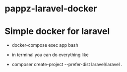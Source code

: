 # pappz-laravel-docker
# Simple docker for laravel

- docker-compose exec app bash

- in terminal you can do everything like
 - composer create-project --prefer-dist laravel/laravel .